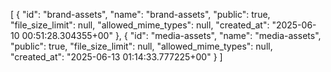 [
  {
    "id": "brand-assets",
    "name": "brand-assets",
    "public": true,
    "file_size_limit": null,
    "allowed_mime_types": null,
    "created_at": "2025-06-10 00:51:28.304355+00"
  },
  {
    "id": "media-assets",
    "name": "media-assets",
    "public": true,
    "file_size_limit": null,
    "allowed_mime_types": null,
    "created_at": "2025-06-13 01:14:33.777225+00"
  }
]